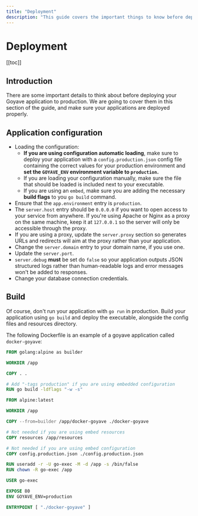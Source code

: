 ```yaml
---
title: "Deployment"
description: "This guide covers the important things to know before deploying a Goyave application"
---
```


# Deployment

[[toc]]

## Introduction

There are some important details to think about before deploying your Goyave application to production. We are going to cover them in this section of the guide, and make sure your applications are deployed properly.

## Application configuration


- Loading the configuration:
	- **If you are using configuration automatic loading**, make sure to deploy your application with a `config.production.json` config file containing the correct values for your production environment and **set the `GOYAVE_ENV` environment variable to `production`.**
	- If you are loading your configuration manually, make sure the file that should be loaded is included next to your executable.
	- If you are using an `embed`, make sure you are adding the necessary **build flags** to you `go build` command.
- Ensure that the `app.environment` entry is `production`.
- The `server.host` entry should be `0.0.0.0` if you want to open access to your service from anywhere. If you're using Apache or Nginx as a proxy on the same machine, keep it at `127.0.0.1` so the server will only be accessible through the proxy.
- If you are using a proxy, update the `server.proxy` section so generates URLs and redirects will aim at the proxy rather than your application. 
- Change the `server.domain` entry to your domain name, if you use one.
- Update the `server.port`.
- `server.debug` **must** be set do `false` so your application outputs JSON structured logs rather than human-readable logs and error messages won't be added to responses.
- Change your database connection credentials.

## Build

Of course, don't run your application with `go run` in production. Build your application using `go build` and deploy the executable, alongside the config files and resources directory.

The following Dockerfile is an example of a goyave application called `docker-goyave`:
```Dockerfile
FROM golang:alpine as builder

WORKDIR /app

COPY . .

# Add "-tags production" if you are using embedded configuration
RUN go build -ldflags "-w -s"

FROM alpine:latest

WORKDIR /app

COPY --from=builder /app/docker-goyave ./docker-goyave

# Not needed if you are using embed resources
COPY resources /app/resources 

# Not needed if you are using embed configuration
COPY config.production.json ./config.production.json

RUN useradd -r -U go-exec -M -d /app -s /bin/false
RUN chown -R go-exec /app

USER go-exec

EXPOSE 80
ENV GOYAVE_ENV=production

ENTRYPOINT [ "./docker-goyave" ]
```
